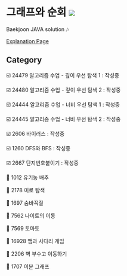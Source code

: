 # 그래프와 순회 <img src = "https://img.shields.io/badge/JAVA-007396?style=for-the-badge&logo=java&logoColor=white">
Baekjoon JAVA solution :notes:

[Explanation Page](https://lunareclipse000.wordpress.com/category/%ed%94%84%eb%a1%9c%ea%b7%b8%eb%9e%98%eb%b0%8d-%ec%8a%a4%ed%84%b0%eb%94%94/%ec%9e%90%eb%a3%8c%ea%b5%ac%ec%a1%b0-%ec%8b%a4%ec%8a%b5/%eb%b0%b1%ec%a4%80/%ea%b7%b8%eb%9e%98%ed%94%84%ec%99%80-%ec%88%9c%ed%9a%8c/)

## Category

:ballot_box_with_check: 24479 알고리즘 수업 - 깊이 우선 탐색 1 : 작성중

:ballot_box_with_check: 24480 알고리즘 수업 - 깊이 우선 탐색 2 : 작성중

:ballot_box_with_check: 24444 알고리즘 수업 - 너비 우선 탐색 1 : 작성중

:ballot_box_with_check: 24445 알고리즘 수업 - 너비 우선 탐색 2 : 작성중

:ballot_box_with_check: 2606 바이러스 : 작성중

:ballot_box_with_check: 1260 DFS와 BFS : 작성중

:ballot_box_with_check: 2667 단지번호붙이기 : 작성중

:black_square_button: 1012 유기농 배추

:black_square_button: 2178 미로 탐색

:black_square_button: 1697 숨바꼭질

:black_square_button: 7562 나이트의 이동

:black_square_button: 7569 토마토

:black_square_button: 16928 뱀과 사다리 게임

:black_square_button: 2206 벽 부수고 이동하기

:black_square_button: 1707 이분 그래프

